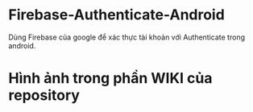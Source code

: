 # Firebase-Authenticate-Android
Dùng Firebase của google để xác thực tài khoản với Authenticate trong android.
<h1> Hình ảnh trong phần WIKI của repository
